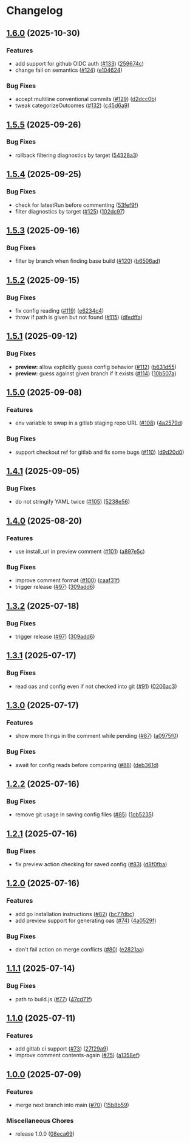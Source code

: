 # Changelog

## [1.6.0](https://github.com/stainless-api/upload-openapi-spec-action/compare/v1.5.5...v1.6.0) (2025-10-30)


### Features

* add support for github OIDC auth ([#133](https://github.com/stainless-api/upload-openapi-spec-action/issues/133)) ([259674c](https://github.com/stainless-api/upload-openapi-spec-action/commit/259674c1b3969916062cf7ffe7e05ac4305ba9dd))
* change fail on semantics ([#124](https://github.com/stainless-api/upload-openapi-spec-action/issues/124)) ([e104624](https://github.com/stainless-api/upload-openapi-spec-action/commit/e1046240c0ed9d9cb4084d70f889bfe40840a6d4))


### Bug Fixes

* accept multiline conventional commits ([#129](https://github.com/stainless-api/upload-openapi-spec-action/issues/129)) ([d2dcc0b](https://github.com/stainless-api/upload-openapi-spec-action/commit/d2dcc0b3bfb698840cdc0b3bf52a28ac4e65bc55))
* tweak categorizeOutcomes ([#132](https://github.com/stainless-api/upload-openapi-spec-action/issues/132)) ([c45d6a9](https://github.com/stainless-api/upload-openapi-spec-action/commit/c45d6a9c7996dea81cf770649e24846756d463cc))

## [1.5.5](https://github.com/stainless-api/upload-openapi-spec-action/compare/v1.5.4...v1.5.5) (2025-09-26)


### Bug Fixes

* rollback filtering diagnostics by target ([54328a3](https://github.com/stainless-api/upload-openapi-spec-action/commit/54328a386f86c333576c65f3ea232bbac9cd967c))

## [1.5.4](https://github.com/stainless-api/upload-openapi-spec-action/compare/v1.5.3...v1.5.4) (2025-09-25)


### Bug Fixes

* check for latestRun before commenting ([53fef9f](https://github.com/stainless-api/upload-openapi-spec-action/commit/53fef9f3286760d15a66407789430ee6d63e94a4))
* filter diagnostics by target ([#125](https://github.com/stainless-api/upload-openapi-spec-action/issues/125)) ([102dc97](https://github.com/stainless-api/upload-openapi-spec-action/commit/102dc971cb22d692f134a4bc76319bb72b1ff7a5))

## [1.5.3](https://github.com/stainless-api/upload-openapi-spec-action/compare/v1.5.2...v1.5.3) (2025-09-16)


### Bug Fixes

* filter by branch when finding base build ([#120](https://github.com/stainless-api/upload-openapi-spec-action/issues/120)) ([b6506ad](https://github.com/stainless-api/upload-openapi-spec-action/commit/b6506adb5cb09b7fcb9e5427592fd1a7ba773e33))

## [1.5.2](https://github.com/stainless-api/upload-openapi-spec-action/compare/v1.5.1...v1.5.2) (2025-09-15)


### Bug Fixes

* fix config reading ([#119](https://github.com/stainless-api/upload-openapi-spec-action/issues/119)) ([e6234c4](https://github.com/stainless-api/upload-openapi-spec-action/commit/e6234c480691ebfd534a490249aa74d3009bd3bb))
* throw if path is given but not found ([#115](https://github.com/stainless-api/upload-openapi-spec-action/issues/115)) ([dfedffa](https://github.com/stainless-api/upload-openapi-spec-action/commit/dfedffaec97d7317ad1f2af53ae83f97c3a113dd))

## [1.5.1](https://github.com/stainless-api/upload-openapi-spec-action/compare/v1.5.0...v1.5.1) (2025-09-12)


### Bug Fixes

* **preview:** allow explicitly guess config behavior  ([#112](https://github.com/stainless-api/upload-openapi-spec-action/issues/112)) ([b631d55](https://github.com/stainless-api/upload-openapi-spec-action/commit/b631d55463f3dcecc5a43a66f8404cb409d60deb))
* **preview:** guess against given branch if it exists ([#114](https://github.com/stainless-api/upload-openapi-spec-action/issues/114)) ([10b507a](https://github.com/stainless-api/upload-openapi-spec-action/commit/10b507ae30d9ca060870fa236b790b5fde90c345))

## [1.5.0](https://github.com/stainless-api/upload-openapi-spec-action/compare/v1.4.1...v1.5.0) (2025-09-08)


### Features

* env variable to swap in a gitlab staging repo URL ([#108](https://github.com/stainless-api/upload-openapi-spec-action/issues/108)) ([4a2579d](https://github.com/stainless-api/upload-openapi-spec-action/commit/4a2579d2993503bba9a1d8c7fe1264e23c483269))


### Bug Fixes

* support checkout ref for gitlab and fix some bugs ([#110](https://github.com/stainless-api/upload-openapi-spec-action/issues/110)) ([d9d20d0](https://github.com/stainless-api/upload-openapi-spec-action/commit/d9d20d05de458020b8987d899b5bbfeb2f39ffac))

## [1.4.1](https://github.com/stainless-api/upload-openapi-spec-action/compare/v1.4.0...v1.4.1) (2025-09-05)


### Bug Fixes

* do not stringify YAML twice ([#105](https://github.com/stainless-api/upload-openapi-spec-action/issues/105)) ([5238e56](https://github.com/stainless-api/upload-openapi-spec-action/commit/5238e564a822898f088c84611f6b075f13977b55))

## [1.4.0](https://github.com/stainless-api/upload-openapi-spec-action/compare/v1.3.2...v1.4.0) (2025-08-20)


### Features

* use install_url in preview comment  ([#101](https://github.com/stainless-api/upload-openapi-spec-action/issues/101)) ([a897e5c](https://github.com/stainless-api/upload-openapi-spec-action/commit/a897e5cd5229d563f47403800a7e368cf18cd428))


### Bug Fixes

* improve comment format ([#100](https://github.com/stainless-api/upload-openapi-spec-action/issues/100)) ([caaf31f](https://github.com/stainless-api/upload-openapi-spec-action/commit/caaf31fca3ed970e0a2d80b8f0242d4e1feb6a2c))
* trigger release ([#97](https://github.com/stainless-api/upload-openapi-spec-action/issues/97)) ([309add6](https://github.com/stainless-api/upload-openapi-spec-action/commit/309add646574e0ceef714e937ce7c9f496cd18f2))

## [1.3.2](https://github.com/stainless-api/upload-openapi-spec-action/compare/v1.3.1...v1.3.2) (2025-07-18)


### Bug Fixes

* trigger release ([#97](https://github.com/stainless-api/upload-openapi-spec-action/issues/97)) ([309add6](https://github.com/stainless-api/upload-openapi-spec-action/commit/309add646574e0ceef714e937ce7c9f496cd18f2))

## [1.3.1](https://github.com/stainless-api/upload-openapi-spec-action/compare/v1.3.0...v1.3.1) (2025-07-17)


### Bug Fixes

* read oas and config even if not checked into git ([#91](https://github.com/stainless-api/upload-openapi-spec-action/issues/91)) ([0206ac3](https://github.com/stainless-api/upload-openapi-spec-action/commit/0206ac303878206499d68f55109377c8723e9ae4))

## [1.3.0](https://github.com/stainless-api/upload-openapi-spec-action/compare/v1.2.2...v1.3.0) (2025-07-17)


### Features

* show more things in the comment while pending  ([#87](https://github.com/stainless-api/upload-openapi-spec-action/issues/87)) ([a0975f0](https://github.com/stainless-api/upload-openapi-spec-action/commit/a0975f0883327437a0dc469d1fd8369af459c998))


### Bug Fixes

* await for config reads before comparing ([#88](https://github.com/stainless-api/upload-openapi-spec-action/issues/88)) ([deb361d](https://github.com/stainless-api/upload-openapi-spec-action/commit/deb361d06abef732d0305c225d7ae76ce2f09d1f))

## [1.2.2](https://github.com/stainless-api/upload-openapi-spec-action/compare/v1.2.1...v1.2.2) (2025-07-16)


### Bug Fixes

* remove git usage in saving config files ([#85](https://github.com/stainless-api/upload-openapi-spec-action/issues/85)) ([1cb5235](https://github.com/stainless-api/upload-openapi-spec-action/commit/1cb5235b1cdbada0b00f3ee281c6224d04b64f2c))

## [1.2.1](https://github.com/stainless-api/upload-openapi-spec-action/compare/v1.2.0...v1.2.1) (2025-07-16)


### Bug Fixes

* fix preview action checking for saved config ([#83](https://github.com/stainless-api/upload-openapi-spec-action/issues/83)) ([d8f0fba](https://github.com/stainless-api/upload-openapi-spec-action/commit/d8f0fbaa30e35d21b7f43d4aa592a796b1a962e5))

## [1.2.0](https://github.com/stainless-api/upload-openapi-spec-action/compare/v1.1.1...v1.2.0) (2025-07-16)


### Features

* add go installation instructions ([#82](https://github.com/stainless-api/upload-openapi-spec-action/issues/82)) ([bc77dbc](https://github.com/stainless-api/upload-openapi-spec-action/commit/bc77dbca81711b91e93bc1520d9a452445220809))
* add preview support for generating oas ([#74](https://github.com/stainless-api/upload-openapi-spec-action/issues/74)) ([4a0529f](https://github.com/stainless-api/upload-openapi-spec-action/commit/4a0529ff71b96dcbd74c766a7ee938d618c53c4e))


### Bug Fixes

* don't fail action on merge conflicts ([#80](https://github.com/stainless-api/upload-openapi-spec-action/issues/80)) ([e2821aa](https://github.com/stainless-api/upload-openapi-spec-action/commit/e2821aa4c01149a9d2c36933eeb6f648c0b69808))

## [1.1.1](https://github.com/stainless-api/upload-openapi-spec-action/compare/v1.1.0...v1.1.1) (2025-07-14)


### Bug Fixes

* path to build.js ([#77](https://github.com/stainless-api/upload-openapi-spec-action/issues/77)) ([47cd71f](https://github.com/stainless-api/upload-openapi-spec-action/commit/47cd71fd770c17022e308e989679d4c146a6b9b8))

## [1.1.0](https://github.com/stainless-api/upload-openapi-spec-action/compare/v1.0.0...v1.1.0) (2025-07-11)


### Features

* add gitlab ci support ([#73](https://github.com/stainless-api/upload-openapi-spec-action/issues/73)) ([27f29a9](https://github.com/stainless-api/upload-openapi-spec-action/commit/27f29a9cf3ed65668e083cfffbc82f552b41a1aa))
* improve comment contents-again ([#75](https://github.com/stainless-api/upload-openapi-spec-action/issues/75)) ([a1358ef](https://github.com/stainless-api/upload-openapi-spec-action/commit/a1358efebc0bf7b362f99615d1934cfa4148ff05))

## [1.0.0](https://github.com/stainless-api/upload-openapi-spec-action/compare/v0.5.0...v1.0.0) (2025-07-09)


### Features

* merge next branch into main ([#70](https://github.com/stainless-api/upload-openapi-spec-action/issues/70)) ([15b8b59](https://github.com/stainless-api/upload-openapi-spec-action/commit/15b8b599f60239a1bcf794439809b8a2d8c9112b))


### Miscellaneous Chores

* release 1.0.0 ([08eca69](https://github.com/stainless-api/upload-openapi-spec-action/commit/08eca690723370252b0e68ffcf6387bdda803c01))
